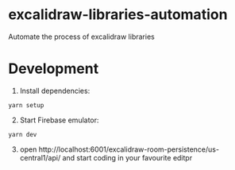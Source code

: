# excalidraw-libraries-automation

Automate the process of excalidraw libraries

# Development

1. Install dependencies:

  ```
  yarn setup
  ```

2. Start Firebase emulator:

  ```
  yarn dev
  ```
3. open http://localhost:6001/excalidraw-room-persistence/us-central1/api/ and start coding in your favourite editpr